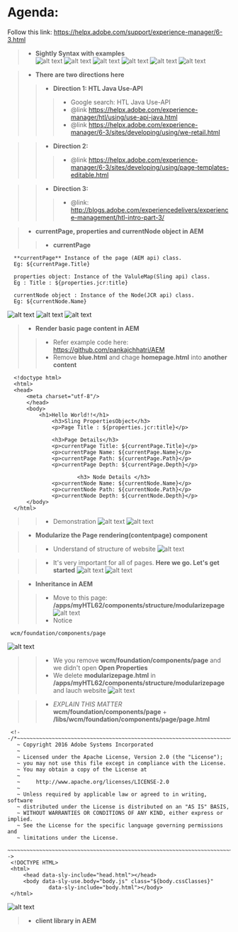 # Agenda:
Follow this link: https://helpx.adobe.com/support/experience-manager/6-3.html
> - **Sightly Syntax with examples**    
![alt text](https://github.com/vuongluisvippro/AEM-Research/blob/tab_component_htl_5/cq1.png)
![alt text](https://github.com/vuongluisvippro/AEM-Research/blob/tab_component_htl_5/cq2.png)
![alt text](https://github.com/vuongluisvippro/AEM-Research/blob/tab_component_htl_5/cq3.png)
![alt text](https://github.com/vuongluisvippro/AEM-Research/blob/tab_component_htl_5/cq4.png)
![alt text](https://github.com/vuongluisvippro/AEM-Research/blob/tab_component_htl_5/cq5.png)
![alt text](https://github.com/vuongluisvippro/AEM-Research/blob/tab_component_htl_5/cq6.png)

> - **There are two directions here**
>> - **Direction 1: HTL Java Use-API**
>>> - Google search: HTL Java Use-API
>>> - @link https://helpx.adobe.com/experience-manager/htl/using/use-api-java.html
>>> - @link https://helpx.adobe.com/experience-manager/6-3/sites/developing/using/we-retail.html

>> - **Direction 2:**
>>> - @link https://helpx.adobe.com/experience-manager/6-3/sites/developing/using/page-templates-editable.html

>> - **Direction 3:**
>>> - @link: http://blogs.adobe.com/experiencedelivers/experience-management/htl-intro-part-3/

> - **currentPage, properties and currentNode object in AEM**
>> - **currentPage**

      **currentPage** Instance of the page (AEM api) class.
      Eg: ${currentPage.Title}
      
      properties object: Instance of the ValuleMap(Sling api) class.
      Eg : Title : ${properties.jcr:title}
      
      currentNode object : Instance of the Node(JCR api) class.
      Eg: ${currentNode.Name}
      
![alt text](https://github.com/vuongluisvippro/AEM-Research/blob/tab_component_htl_5/cq7.png)
![alt text](https://github.com/vuongluisvippro/AEM-Research/blob/tab_component_htl_5/cq8.png)
![alt text](https://github.com/vuongluisvippro/AEM-Research/blob/tab_component_htl_5/cq9.png)

> - **Render basic page content in AEM**
>> - Refer example code here: https://github.com/pankajchhatri/AEM
>> - Remove **blue.html** and chage **homepage.html** into **another content**

      <!doctype html>
      <html>
      <head>
          <meta charset="utf-8"/>
          </head>
          <body>
              <h1>Hello World!!</h1>
                  <h3>Sling PropertiesObject</h3>
                  <p>Page Title : ${properties.jcr:title}</p>

                  <h3>Page Details</h3>
                  <p>currentPage Title: ${currentPage.Title}</p>
                  <p>currentPage Name: ${currentPage.Name}</p>
                  <p>currentPage Path: ${currentPage.Path}</p>
                  <p>currentPage Depth: ${currentPage.Depth}</p>

                          <h3> Node Details </h3>
                  <p>currentNode Name: ${currentNode.Name}</p>
                  <p>currentNode Path: ${currentNode.Path}</p>
                  <p>currentNode Depth: ${currentNode.Depth}</p>
          </body>
      </html>
      
>> - Demonstration
![alt text](https://github.com/vuongluisvippro/AEM-Research/blob/tab_component_htl_5/cq10.png)
![alt text](https://github.com/vuongluisvippro/AEM-Research/blob/tab_component_htl_5/cq11.png)

> - **Modularize the Page rendering(contentpage) component**
>> - Understand of structure of website
![alt text](https://github.com/vuongluisvippro/AEM-Research/blob/tab_component_htl_5/cq12.png)

>> - It's very important for all of pages. **Here we go. Let's get started**
![alt text](https://github.com/vuongluisvippro/AEM-Research/blob/tab_component_htl_5/cq13.png)
![alt text](https://github.com/vuongluisvippro/AEM-Research/blob/tab_component_htl_5/cq14.png)

> - **Inheritance in AEM**
>> - Move to this page: **/apps/myHTL62/components/structure/modularizepage**
![alt text](https://github.com/vuongluisvippro/AEM-Research/blob/tab_component_htl_5/cq15.png)
>> - Notice

     wcm/foundation/components/page
     
![alt text](https://github.com/vuongluisvippro/AEM-Research/blob/tab_component_htl_5/cq16.png)

>> - We you remove **wcm/foundation/components/page** and we didn't open **Open Properties**
>> - We delete **modularizepage.html** in **/apps/myHTL62/components/structure/modularizepage** and lauch website
![alt text](https://github.com/vuongluisvippro/AEM-Research/blob/tab_component_htl_5/cq17.png)

>> - *EXPLAIN THIS MATTER* **wcm/foundation/components/page** + **/libs/wcm/foundation/components/page/page.html**

     <!--/*~~~~~~~~~~~~~~~~~~~~~~~~~~~~~~~~~~~~~~~~~~~~~~~~~~~~~~~~~~~~~~~~~~~~~~~~~~
       ~ Copyright 2016 Adobe Systems Incorporated
       ~
       ~ Licensed under the Apache License, Version 2.0 (the "License");
       ~ you may not use this file except in compliance with the License.
       ~ You may obtain a copy of the License at
       ~
       ~     http://www.apache.org/licenses/LICENSE-2.0
       ~
       ~ Unless required by applicable law or agreed to in writing, software
       ~ distributed under the License is distributed on an "AS IS" BASIS,
       ~ WITHOUT WARRANTIES OR CONDITIONS OF ANY KIND, either express or implied.
       ~ See the License for the specific language governing permissions and
       ~ limitations under the License.
       ~~~~~~~~~~~~~~~~~~~~~~~~~~~~~~~~~~~~~~~~~~~~~~~~~~~~~~~~~~~~~~~~~~~~~~~~~*/-->
     <!DOCTYPE HTML>
     <html>
         <head data-sly-include="head.html"></head>
         <body data-sly-use.body="body.js" class="${body.cssClasses}"
                 data-sly-include="body.html"></body>
     </html>

![alt text](https://github.com/vuongluisvippro/AEM-Research/blob/tab_component_htl_5/cq18.png)

> - **client library in AEM**









